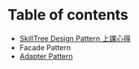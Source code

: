 # Table of contents

* [SkillTree Design Pattern 上課心得](README.md)
* Facade Pattern
* [Adapter Pattern](untitled.md)

